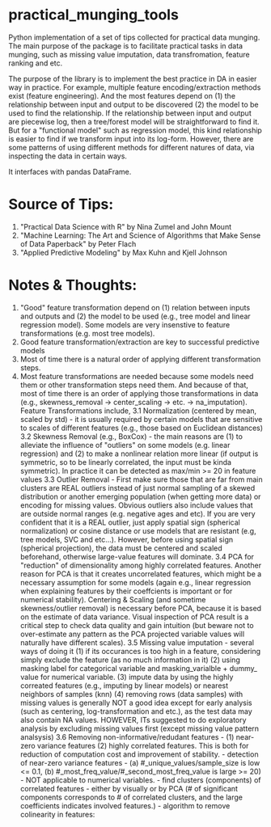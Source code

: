 practical_munging_tools
=======================

Python implementation of a set of tips collected for practical data munging. The main purpose of the package is to facilitate practical tasks in data munging, such as missing value imputation, data transfromation, feature ranking and etc. 

The purpose of the library is to implement the best practice in DA in easier way in practice. For example, multiple feature encoding/extraction methods exist (feature engineering). And the most features depend on (1) the relationship between input and output to be discovered (2) the model to be used to find the relationship. If the relationship between input and output are piecewise log, then a tree/forest model will be straightforward to find it. But for a "functional model" such as regression model, this kind relationship is easier to find if we transform input into its log-form. However, there are some patterns of using different methods for different natures of data, via inspecting the data in certain ways.

It interfaces with pandas DataFrame.

# Source of Tips:
1. "Practical Data Science with R" by Nina Zumel and John Mount
2. "Machine Learning: The Art and Science of Algorithms that Make Sense of Data Paperback" by Peter Flach
3. "Applied Predictive Modeling" by Max Kuhn and Kjell Johnson

# Notes & Thoughts:
1. "Good" feature transformation depend on (1) relation between inputs and outputs and (2) the model to be used (e.g., tree model and linear regression model). Some models are very insenstive to feature transformations (e.g. most tree models).
2. Good feature transformation/extraction are key to successful predictive models
3. Most of time there is a natural order of applying different transformation steps. 
4. Most feature transformations are needed because some models need them or other transformation steps need them. And because of that, most of time there is an order of applying those transformations in data (e.g., skewness_removal -> center_scaling -> etc. -> na_imputation). Feature Transformations include, 
	3.1 Normalization (centered by mean, scaled by std) - it is usually required by certain models that are sensitive to scales of different features (e.g., those based on Euclidean distances)
	3.2 Skewness Removal (e.g., BoxCox) - the main reasons are (1) to alleviate the influence of "outliers" on some models (e.g. linear regression) and (2) to make a nonlinear relation more linear (if output is symmetric, so to be linearly correlated, the input must be kinda symmetric). In practice it can be detected as max/min >= 20 in feature values 
	3.3 Outlier Removal - First make sure those that are far from main clusters are REAL outliers instead of just normal sampling of a skewed distribution or another emerging population (when getting more data) or encoding for missing values. Obvious outliers also include values that are outside normal ranges (e.g. negative ages and etc). If you are very confident that it is a REAL outlier, just apply spatial sign (spherical normalization) or cosine distance or use models that are resistant (e.g, tree models, SVC and etc...).
	However, before using spatial sign (spherical projection), the data must be centered and scaled beforehand, otherwise large-value features will dominate.
	3.4 PCA for "reduction" of dimensionality among highly correlated features. Another reason for PCA is that it creates uncorrelated features, which might be a necessary assumption for some models (again e.g., linear regression when explaining features by their coeffcients is important or for numerical stability). Centering & Scaling (and sometime skewness/outlier removal) is necessary before PCA, because it is based on the estimate of data variance. Visual inspection of PCA result is a critical step to check data quality and gain intuition (but beware not to over-estimate any pattern as the PCA projected variable values will naturally have different scales). 
	3.5 Missing value imputation - several ways of doing it (1) if its occurances is too high in a feature, considering simply exclude the feature (as no much information in it) (2) using masking label for categorical variable and masking_varialble + dummy_ value for numerical variable. (3) impute data by using the highly correated features (e.g., imputing by linear models) or nearest neighbors of samples (knn) (4) removing rows (data samples) with missing values is generally NOT a good idea except for early analysis (such as centering, log-transformation and etc.), as the test data may also contain NA values. HOWEVER, ITs suggested to do exploratory analysis by excluding missing values first (except missing value pattern analsysis)
	3.6 Removing non-informative/redudant features - (1) near-zero variance features (2) highly correlated features. This is both for reduction of computation cost and improvement of stability.
		- detection of near-zero variance features - (a) #_unique_values/sample_size is low <= 0.1, (b) #_most_freq_value/#_second_most_freq_value is large >= 20) - NOT applicable to numerical variables.
		- find clusters (components) of correlated features - either by visually or by PCA (# of significant components corresponds to # of correlated clusters, and the large coefficients indicates involved features.)
		- algorithm to remove colinearity in features:
